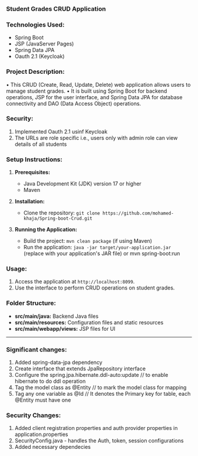 ### Student Grades CRUD Application

### Technologies Used:
- Spring Boot
- JSP (JavaServer Pages)
- Spring Data JPA
- Oauth 2.1 (Keycloak)

### Project Description:
• This CRUD (Create, Read, Update, Delete) web application allows users to manage student grades. 
• It is built using Spring Boot for backend operations, JSP for the user interface, and Spring Data JPA for database connectivity and DAO (Data Access Object) operations.

### Security:
1. Implemented Oauth 2.1 usinf Keycloak 
2. The URLs are role specific i.e., users only with admin role can view details of all students

### Setup Instructions:
1. **Prerequisites:**
   - Java Development Kit (JDK) version 17 or higher
   - Maven

2. **Installation:**
   - Clone the repository: `git clone https://github.com/mohamed-khaja/Spring-boot-Crud.git`

3. **Running the Application:**
   - Build the project: `mvn clean package` (if using Maven)
   - Run the application: `java -jar target/your-application.jar` (replace with your application's JAR file)  or mvn spring-boot:run

### Usage:
1. Access the application at `http://localhost:8099`.
2. Use the interface to perform CRUD operations on student grades.

### Folder Structure:
- **src/main/java:** Backend Java files
- **src/main/resources:** Configuration files and static resources
- **src/main/webapp/views:** JSP files for UI

---
### Significant changes:
1. Added spring-data-jpa dependency
2. Create interface that extends JpaRepository interface 
3. Configure the spring.jpa.hibernate.ddl-auto:update // to enable hibernate to do ddl operation
3. Tag the model class as @Entity // to mark the model class for mapping
4. Tag any one variable as @Id // It denotes the Primary key for table, each @Entity must have one 

### Security Changes:
1. Added client registration properties and auth provider properties in application.properties
2. SecurityConfig.java - handles the Auth, token, session configurations
3. Added necessary dependecies
